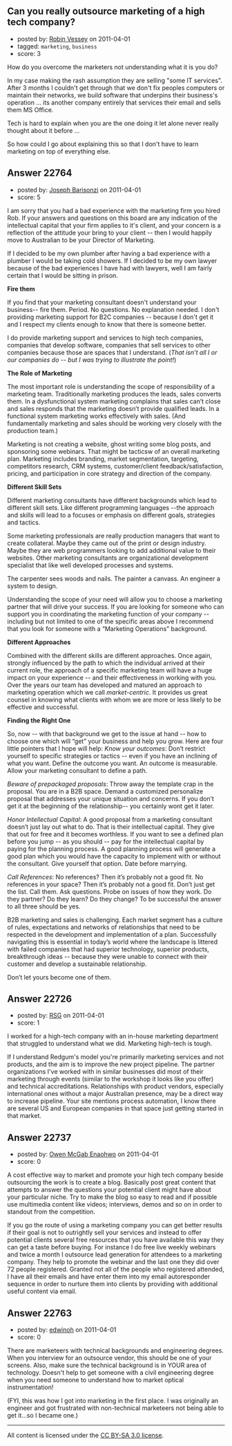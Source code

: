 ## Can you really outsource marketing of a high tech company?

- posted by: [Robin Vessey](https://stackexchange.com/users/-1/984-robin-vessey) on 2011-04-01
- tagged: `marketing`, `business`
- score: 3

How do you overcome the marketers not understanding what it is you do?

In my case making the rash assumption they are selling "some IT services". After 3 months I couldn't get through that we don't fix peoples computers or maintain their networks, we build software that underpins their business's operation ... its another company entirely that services their email and sells them MS Office. 

Tech is hard to explain when you are the one doing it let alone never really thought about it before ... 

So how could I go about explaining this so that I don't have to learn marketing on top of everything else.


## Answer 22764

- posted by: [Joseph Barisonzi](https://stackexchange.com/users/-1/8791-joseph-barisonzi) on 2011-04-01
- score: 5

I am sorry that you had a bad experience with the marketing firm you hired Rob. If your answers and questions on this board are any indication of the intellectual capital that your firm applies to it's client, and your concern is a reflection of the attitude your bring to your client -- then I would happily move to Australian to be your Director of Marketing. 

If I decided to be my own plumber after having a bad experience with a plumber I would be taking cold showers. If I decided to be my own lawyer because of the bad experiences I have had with lawyers, well I am fairly certain that I would be sitting in prison.


**Fire them**

If you find that your marketing consultant doesn't understand your business-- fire them. Period. No questions. No explanation needed. I don't providing marketing support for B2C companies -- because I don't get it and I respect my clients enough to know that there is someone better. 

I do provide marketing support and services to high tech companies, companies that develop software, companies that sell services to other companies because those are spaces that I understand. (*That isn’t all I or our companies do -- but I was trying to illustrate the point!*)

**The Role of Marketing**

The most important role is understanding the scope of responsibility of a marketing team. 
Traditionally marketing produces the leads, sales converts them. In a dysfunctional system marketing complains that sales can’t close and sales responds that the marketing doesn’t provide qualified leads. In a functional system marketing works effectively with sales. (And fundamentally marketing and sales should be working very closely with the production team.)

Marketing is not creating a website, ghost writing some blog posts, and  sponsoring some webinars. That might be tacticsw of an overall marketing plan. Marketing includes branding, market segmentation, targeting, competitors research, CRM systems, customer/client feedback/satisfaction, pricing, and participation in core strategy and direction of the company. 

**Different Skill Sets**

Different marketing consultants have different backgrounds which lead to different skill sets. Like different programming languages --the approach and skills will lead to a focuses or emphasis on different goals, strategies and tactics. 

Some marketing professionals are really production managers that want to create collateral. Maybe they came out of the print or design industry. Maybe they are web programmers looking to add additional value to their websites.  Other marketing consultants are organizational development specialist that like well developed processes and systems. 

The carpenter sees woods and nails. The painter a canvass. An engineer a system to design. 

Understanding the scope of your need will allow you to choose a marketing partner that will drive your success. If you are looking for someone who can support you in coordinating the marketing function of your company -- including but not limited to one of the specific areas above I recommend that you look for someone with a “Marketing Operations” background. 

**Different Approaches**

Combined with the different skills are different approaches. Once again, strongly influenced by the path to which the individual arrived at their current role, the approach of a specific marketing team will have a huge impact on your experience -- and their effectiveness in working with you. Over the years our team has developed and matured an approach to marketing operation which we call *market-centric*. It provides us great counsel in knowing what clients with whom we are more or less likely to be effective and successful. 

**Finding the Right One**

So, now -- with that background we get to the issue at hand -- how to choose one which will “get” your business and help you grow. Here are four little pointers that I hope will help: 
*Know your outcomes*: Don’t restrict yourself to specific strategies or tactics -- even if you have an inclining of what you want. Define the outcome you want. An outcome is measurable. Allow your marketing consultant to define a path.

*Beware of prepackaged proposals*: Throw away the template crap in the proposal. You are in a B2B space. Demand a customized personalize proposal that addresses your unique situation and concerns. If you don’t get it at the beginning of the relationship-- you certainly wont get it later. 

*Honor Intellectual Capital*: A good proposal from a marketing consultant doesn’t just lay out what to do. That is their intellectual capital. They give that out for free and it becomes worthless. If you want to see a defined plan before you jump -- as you should -- pay for the intellectual capital by paying for the planning process. A good planning process will generate a good plan which you would have the capacity to implement with or without the consultant. Give yourself that option. Date before marrying. 

*Call References*: No references? Then it’s probably not a good fit. No references in your space? Then it’s probably not a good fit. Don’t just get the list. Call them. Ask questions. Probe on issues of how they work. Do they partner? Do they learn? Do they change? To be successful the answer to all three should be yes. 


B2B marketing and sales is challenging. Each market segment has a culture of rules, expectations and networks of relationships that need to be respected in the development and implementation of a plan. Successfully navigating this is essential in today’s world where the landscape is littered with failed companies that had superior technology, superior products, breakthrough ideas -- because they were unable to connect with their customer and develop a sustainable relationship. 

Don’t let yours become one of them. 


## Answer 22726

- posted by: [RSG](https://stackexchange.com/users/-1/7852-rsg) on 2011-04-01
- score: 1

I worked for a high-tech company with an in-house marketing department that struggled to understand what we did.  Marketing high-tech is tough.  

If I understand Redgum's model you're primarily marketing services and not products, and the aim is to improve the new project pipeline.  The partner organizations I've worked with in similar businesses did most of their marketing through events (similar to the workshop it looks like you offer) and technical accreditations.  Relationships with product vendors, especially international ones without a major Australian presence, may be a direct way to increase pipeline.  Your site mentions process automation, I know there are several US and European companies in that space just getting started in that market.


## Answer 22737

- posted by: [Owen McGab Enaohwo](https://stackexchange.com/users/-1/6645-owen-mcgab-enaohwo) on 2011-04-01
- score: 0

A cost effective way to market and promote your high tech company beside outsourcing the work is to create a blog. Basically post great content that attempts to answer the questions your potential client might have about your particular niche. Try to make the blog so easy to read and if possible use multimedia content like videos; interviews, demos and so on in order to standout from the competition.

If you go the route of using a marketing company you can get better results if their goal is not to outrightly sell your services and instead to offer potential clients several free resources that you have available this way they can get a taste before buying. For instance I do free live weekly webinars and twice a month I outsource lead generation for attendees to a marketing company. They help to promote the webinar and the last one they did over 72 people registered. Granted not all of the people who registered attended, I have all their emails and have enter them into my email autoresponder sequence in order to nurture them into clients by providing with additional useful content via email.


## Answer 22763

- posted by: [edwinoh](https://stackexchange.com/users/-1/1598-edwinoh) on 2011-04-01
- score: 0

There are marketeers with technical backgrounds and engineering degrees.  When you interview for an outsource vendor, this should be one of your screens.  Also, make sure the technical background is in YOUR area of technology.  Doesn't help to get someone with a civil engineering degree when you need someone to understand how to market optical instrumentation!

(FYI, this was how I got into marketing in the first place.  I was originally an engineer and got frustrated with non-technical marketeers not being able to get it...so I became one.)



---

All content is licensed under the [CC BY-SA 3.0 license](https://creativecommons.org/licenses/by-sa/3.0/).
